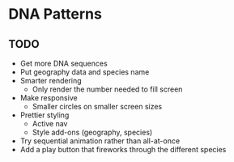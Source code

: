 # DNA Patterns

## TODO
- Get more DNA sequences
- Put geography data and species name
- Smarter rendering
  - Only render the number needed to fill screen
- Make responsive
  - Smaller circles on smaller screen sizes
- Prettier styling
  - Active nav
  - Style add-ons (geography, species)
- Try sequential animation rather than all-at-once
- Add a play button that fireworks through the different species